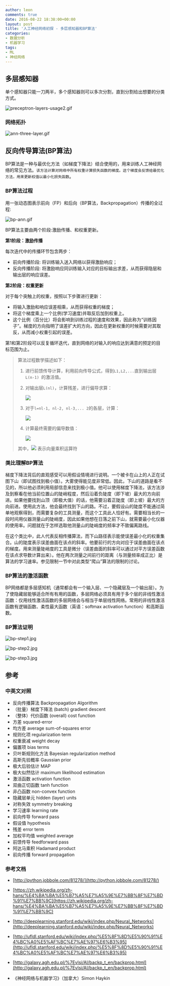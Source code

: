 ```yaml
---
author: leon
comments: true
date: 2016-08-22 18:38:00+00:00
layout: post
title: '人工神经网络初探 - 多层感知器和BP算法'
categories:
- 数据分析
- 机器学习
tags:
- ML
- 神经网络
---
```


## 多层感知器
单个感知器只能一刀两半，多个感知器则可以多次分割，直到分割给出想要的分类方式。

![preceptron-layers-usage2.gif](http://cdn3.snapgram.co/imgs/2016/08/22/preceptron-layers-usage2.gif)


### 网络拓扑

![ann-three-layer.gif](http://cdn1.snapgram.co/imgs/2016/08/22/ann-three-layer.gif)


## 反向传导算法(BP算法)

BP算法是一种与最优化方法（如梯度下降法）结合使用的，用来训练人工神经网络的常见方法。`该方法计算对网络中所有权重计算损失函数的梯度。这个梯度会反馈给最优化方法，用来更新权值以最小化损失函数`。

### BP算法过程

用一张动态图表示前向（FP）和后向（BP算法，Backpropagation）传播的全过程:

![bp-ann.gif](http://cdn3.snapgram.co/imgs/2016/08/10/bp-ann.gif)

BP算法主要由两个阶段:激励传播、和权重更新。

**第1阶段：激励传播**

每次迭代中的传播环节包含两步：
  - 前向传播阶段: 将训练输入送入网络以获得激励响应；
  - 反向传播阶段: 将激励响应同训练输入对应的目标输出求差，从而获得隐层和输出层的响应误差。

**第2阶段：权重更新**

对于每个突触上的权重，按照以下步骤进行更新：
- 将输入激励和响应误差相乘，从而获得权重的梯度；
- 将这个梯度乘上一个比例(学习速度)并取反后加到权重上。
- 这个比例（百分比）将会影响到训练过程的速度和效果，因此称为“训练因子”。梯度的方向指明了误差扩大的方向，因此在更新权重的时候需要对其取反，从而减小权重引起的误差。

第1和第2阶段可以反复循环迭代，直到网络的对输入的响应达到满意的预定的目标范围为止。

>算法过程数学描述如下：
>1. 进行前馈传导计算，利用前向传导公式，得到`L1,L2,...`直到输出层 `L(n-1) `的激活值。
>2. 对输出层`L(nl)`，计算残差，进行偏导求算：
>
>    <img src="http://latex.codecogs.com/svg.latex?\delta^{(n_l)} = - (y - a^{(n_l)}) \bullet f'(z^{(n_l)}) ">
>3. 对于`l=nl-1, nl-2, nl-3,... 2`的各层，计算：
>
>    <img src="http://latex.codecogs.com/svg.latex?\delta^{(l)} = \left((W^{(l)})^T \delta^{(l+1)}\right) \bullet f'(z^{(l)})">
>4. 计算最终需要的偏导数值：
>
>    <img src="http://latex.codecogs.com/svg.latex?\nabla_{W^{(l)}} J(W,b;x,y) &= \delta^{(l+1)} (a^{(l)})^T, \\ \nabla_{b^{(l)}} J(W,b;x,y) &= \delta^{(l+1)}.">
>
>其中，<img src="http://latex.codecogs.com/svg.latex?\bullet"> 表示向量乘积运算符

### 类比理解BP算法

梯度下降法背后的直观感受可以用假设情境进行说明。一个被卡在山上的人正在试图下山（即试图找到极小值）。大雾使得能见度非常低。因此，下山的道路是看不见的，所以他必须利用局部信息来找到极小值。他可以使用梯度下降法，该方法涉及到察看在他当前位置山的陡峭程度，然后沿着负陡度（即下坡）最大的方向前进。如果他要找到山顶（即极大值）的话，他需要沿着正陡度（即上坡）最大的方向前进。使用此方法，他会最终找到下山的路。不过，要假设山的陡度不能通过简单地观察得到，而需要复杂的工具测量，而这个工具此人恰好有。需要相当长的一段时间用仪器测量山的陡峭度，因此如果他想在日落之前下山，就需要最小化仪器的使用率。问题就在于怎样选取他测量山的陡峭度的频率才不致偏离路线。

在这个类比中，此人代表反相传播算法，而下山路径表示能使误差最小化的权重集合。山的陡度表示误差曲面在该点的斜率。他要前行的方向对应于误差曲面在该点的梯度。用来测量陡峭度的工具是微分（误差曲面的斜率可以通过对平方误差函数在该点求导数计算出来）。他在两次测量之间前行的距离（与测量频率成正比）是算法的学习速率。参见限制一节中对此类型“爬山”算法的限制的讨论。

### BP算法的激活函数
BP网络都是多层感知机（通常都会有一个输入层、一个隐藏层及一个输出层）。为了使隐藏层能够适合所有有用的函数，多层网络必须具有用于多个层的非线性激活函数：仅用线性激活函数的多层网络会与相当于单层线性网络。常用的非线性激活函数有逻辑函数、柔性最大函数（英语：softmax activation function）和高斯函数。

### BP算法证明

![bp-step1.jpg](http://cdn2.snapgram.co/imgs/2016/08/22/bp-step1.jpg)

![bp-step2.jpg](http://cdn1.snapgram.co/imgs/2016/08/22/bp-step2.jpg)

![bp-step3.jpg](http://cdn4.snapgram.co/images/2016/08/22/bp-step3.jpg)

## 参考

### 中英文对照
- 反向传播算法 Backpropagation Algorithm
- （批量）梯度下降法 (batch) gradient descent
- （整体）代价函数 (overall) cost function
- 方差 squared-error
- 均方差 average sum-of-squares error
- 规则化项 regularization term
- 权重衰减 weight decay
- 偏置项 bias terms
- 贝叶斯规则化方法 Bayesian regularization method
- 高斯先验概率 Gaussian prior
- 极大后验估计 MAP
- 极大似然估计 maximum likelihood estimation
- 激活函数 activation function
- 双曲正切函数 tanh function
- 非凸函数 non-convex function
- 隐藏层单元 hidden (layer) units
- 对称失效 symmetry breaking
- 学习速率 learning rate
- 前向传导 forward pass
- 假设值 hypothesis
- 残差 error term
- 加权平均值 weighted average
- 前馈传导 feedforward pass
- 阿达马乘积 Hadamard product
- 前向传播 forward propagation

### 参考文档
- [http://python.jobbole.com/81278/](http://python.jobbole.com/81278/)
- [https://zh.wikipedia.org/zh-hans/%E4%BA%BA%E5%B7%A5%E7%A5%9E%E7%BB%8F%E7%BD%91%E7%BB%9C](https://zh.wikipedia.org/zh-hans/%E4%BA%BA%E5%B7%A5%E7%A5%9E%E7%BB%8F%E7%BD%91%E7%BB%9C)
- [http://deeplearning.stanford.edu/wiki/index.php/Neural_Networks](http://deeplearning.stanford.edu/wiki/index.php/Neural_Networks)
- [http://ufldl.stanford.edu/wiki/index.php/%E5%8F%8D%E5%90%91%E4%BC%A0%E5%AF%BC%E7%AE%97%E6%B3%95](http://ufldl.stanford.edu/wiki/index.php/%E5%8F%8D%E5%90%91%E4%BC%A0%E5%AF%BC%E7%AE%97%E6%B3%95)
- [http://galaxy.agh.edu.pl/%7Evlsi/AI/backp_t_en/backprop.html](http://galaxy.agh.edu.pl/%7Evlsi/AI/backp_t_en/backprop.html)

- 《神经网络与机器学习》（加拿大）Simon Haykin
